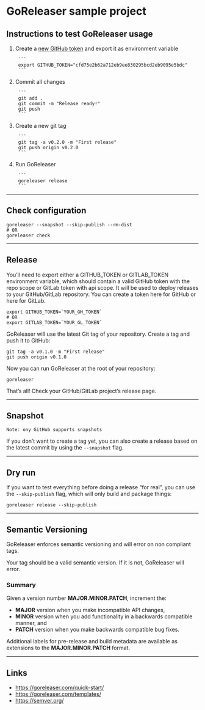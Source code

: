
# GoReleaser sample project

## Instructions to test GoReleaser usage

1. Create a [new GitHub token](https://github.com/settings/tokens/new) and export it as environment variable

		```
		export GITHUB_TOKEN="cfd75e2b62a712eb9ee830295bcd2eb9095e5bdc"
		```

2. Commit all changes

		```
		git add .
		git commit -m "Release ready!"
		git push
		```

3. Create a new git tag

		```
		git tag -a v0.2.0 -m "First release"
		git push origin v0.2.0
		```

3. Run GoReleaser

		```
		goreleaser release
		```

---

## Check configuration

```
goreleaser --snapshot --skip-publish --rm-dist
# OR
goreleaser check
```

---

## Release

You’ll need to export either a GITHUB_TOKEN or GITLAB_TOKEN environment variable, which should contain a valid GitHub token with the repo scope or GitLab token with api scope.
It will be used to deploy releases to your GitHub/GitLab repository. You can create a token here for GitHub or here for GitLab.

```
export GITHUB_TOKEN=`YOUR_GH_TOKEN`
# OR
export GITLAB_TOKEN=`YOUR_GL_TOKEN`
```

GoReleaser will use the latest Git tag of your repository. Create a tag and push it to GitHub:

```
git tag -a v0.1.0 -m "First release"
git push origin v0.1.0
```

Now you can run GoReleaser at the root of your repository:

```
goreleaser
```

That’s all! Check your GitHub/GitLab project’s release page.

---

## Snapshot

`Note: ony GitHub supports snapshots`

If you don’t want to create a tag yet, you can also create a release based on the latest commit by using the `--snapshot` flag.

---

## Dry run

If you want to test everything before doing a release “for real”, you can use the `--skip-publish` flag, which will only build and package things:

```
goreleaser release --skip-publish
```

---

## Semantic Versioning

GoReleaser enforces semantic versioning and will error on non compliant tags.

Your tag should be a valid semantic version. If it is not, GoReleaser will error.

### Summary

Given a version number **MAJOR.MINOR.PATCH**, increment the:
* **MAJOR** version when you make incompatible API changes,
* **MINOR** version when you add functionality in a backwards compatible manner, and
* **PATCH** version when you make backwards compatible bug fixes.

Additional labels for pre-release and build metadata are available as extensions to the **MAJOR.MINOR.PATCH** format.

---

## Links

* https://goreleaser.com/quick-start/
* https://goreleaser.com/templates/
* https://semver.org/
